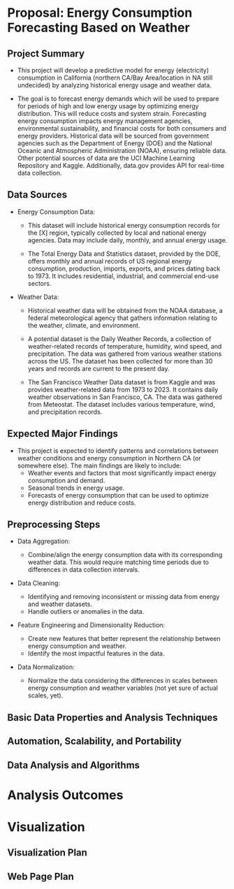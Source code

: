 # Proposal: Energy Consumption Forecasting Based on Weather

## Project Summary
<!--- Write a summary of your project including the project goals, broader impacts, and data sources -->

- This project will develop a predictive model for energy (electricity) consumption in California (northern CA/Bay Area/location in NA still undecided) by analyzing historical energy usage and weather data.

- The goal is to forecast energy demands which will be used to prepare for periods of high and low energy usage by optimizing energy distribution. This will reduce costs and system strain. Forecasting energy consumption impacts energy management agencies, environmental sustainability, and financial costs for both consumers and energy providers. Historical data will be sourced from government agencies such as the Department of Energy (DOE) and the National Oceanic and Atmospheric Administration (NOAA), ensuring reliable data. Other potential sources of data are the UCI Machine Learning Repository and Kaggle. Additionally, data.gov provides API for real-time data collection.


## Data Sources
<!--- List data sources, including the existing datasets and anything you are going to collect by yourself. It is expected to combine two or more data sources in your project. -->
<!--- Each dataset should be briefly explained: what kinds of data are available, who collected the dataset, how the data was collected. -->

- Energy Consumption Data:
	- This dataset will include historical energy consumption records for the [X] region, typically collected by local and national energy agencies. Data may include daily, monthly, and annual energy usage.

	- The Total Energy Data and Statistics dataset, provided by the DOE, offers monthly and annual records of US regional energy consumption, production, imports, exports, and prices dating back to 1973. It includes residential, industrial, and commercial end-use sectors.

- Weather Data:
	- Historical weather data will be obtained from the NOAA database, a federal meteorological agency that gathers information relating to the weather, climate, and environment.

	- A potential dataset is the Daily Weather Records, a collection of weather-related records of temperature, humidity, wind speed, and precipitation. The data was gathered from various weather stations across the US. The dataset has been collected for more than 30 years and records are current to the present day.
	- The San Francisco Weather Data dataset is from Kaggle and was provides weather-related data from 1973 to 2023. It contains daily weather observations in San Francisco, CA. The data was gathered from Meteostat. The dataset includes various temperature, wind, and precipitation records.


## Expected Major Findings
<!--- List and explain what information you want to obtain in this project. Explain how valuable this project could be based on the objective discussion. You may want to list main claims and questions you want to answer through the project. -->

- This project is expected to identify patterns and correlations between weather conditions and energy consumption in Northern CA (or somewhere else). The main findings are likely to include:
	- Weather events and factors that most significantly impact energy consumption and demand.
	- Seasonal trends in energy usage.
	- Forecasts of energy consumption that can be used to optimize energy distribution and reduce costs.

## Preprocessing Steps
<!--- List major preprocessing steps needed for the datasets and explain why. -->

- Data Aggregation:
	- Combine/align the energy consumption data with its corresponding weather data. This would require matching time periods due to differences in data collection intervals.

- Data Cleaning:
	- Identifying and removing inconsistent or missing data from energy and weather datasets.
	- Handle outliers or anomalies in the data.

- Feature Engineering and Dimensionality Reduction:
	- Create new features that better represent the relationship between energy consumption and weather. 
	- Identify the most impactful features in the data.

- Data Normalization:
	- Normalize the data considering the differences in scales between energy consumption and weather variables (not yet sure of actual scales, yet).


<!--- 
----------
The following sections should be used for the full proposal document. These are not required for the proposal draft discussion.
----------
-->




## Basic Data Properties and Analysis Techniques
<!--- Based on the lectures on "Exploratory Data Analysis" and "Data and Sampling", list and explain what types of basic statistical analysis you plan to provide to give the meta information and overall picture of the datasets. -->



## Automation, Scalability, and Portability
<!--- Assume that newer datasets will become available from the same source in future, or you need to ask your colleague to inherit this project. What will be major challenges? List and explain technical and implementational practices you will use to enhance automation, scalability, and portability aspects of the project. -->




<!--- 
----------
The following sections should be used for the analysis planning. These are not required for the proposal document submission.
----------
-->



## Data Analysis and Algorithms
<!--- List and describe what types of (advanced) analysis you plan to conduct. This section should be tied back to the expected major findings. (If needed, you can update the findings section.) When selecting algorithms to obtain the analysis results, provide a brief explanation of the algorithmic properties and logic. You should clearly define the inputs and outputs of each algorithm. -->




<!--- 
----------
The following sections should be used for the analysis outcome presentation. These are not required for the analysis plan submission.
----------
-->
# Analysis Outcomes
<!--- Explain the analysis you conducted and show the results. Discuss how the data, your analysis, and/or visualization can support the claims or findings. What will be the recommendations or suggestions you can make based on the results? Use bullet points, tables, and figures (if possible) to increase the readability of the document. -->



<!--- 
----------
The following sections should be used for the visualization planning. These are not required for the analysis outcome presentation.
----------
-->


# Visualization
## Visualization Plan
<!--- List and explain what types of plots you plan to provide and what you are trying to show through the diagrams. You should explore the best way to visualize the information and message based on the lectures on visualization and related topics. It is required to have at least two interactive graphing and five static plots. -->

## Web Page Plan
<!--- Explain how many pages you will have in total and what content will be shown in each page. (Each diagram discussed above should be given a proper location in this section. Also, it is required to have (1) "Project Objective" page, which explains the main goals and data sources, and (2) "Analytical Methods" page, where you explain the major techniques used in the project and provide further references. -->
